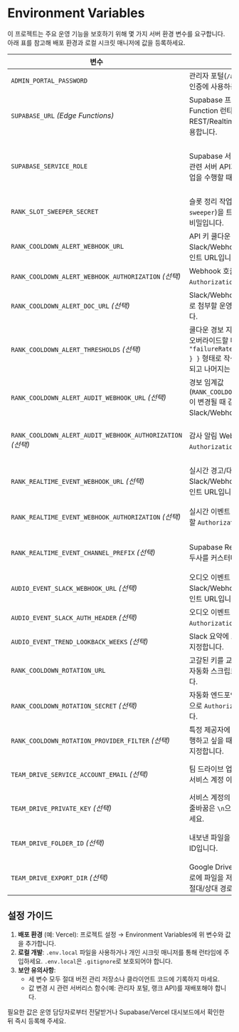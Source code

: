 # Environment Variables

이 프로젝트는 주요 운영 기능을 보호하기 위해 몇 가지 서버 환경 변수를 요구합니다. 아래 표를 참고해 배포 환경과 로컬 시크릿 매니저에 값을 등록하세요.

| 변수 | 설명 | 사용 위치 | 비고 |
| --- | --- | --- | --- |
| `ADMIN_PORTAL_PASSWORD` | 관리자 포털(`/admin/portal`) 접근 시 인증에 사용하는 비밀번호입니다. | `pages/admin/portal.js`, `pages/api/admin/login.js` | **서버 전용** 변수입니다. 브라우저에 노출되지 않도록 서버 환경에만 설정하세요. |
| `SUPABASE_URL` *(Edge Functions)* | Supabase 프로젝트 URL. Edge Function 런타임이 직접 REST/Realtime 호출을 수행할 때 사용합니다. | `supabase/functions/_shared/supabaseClient.ts` | `NEXT_PUBLIC_SUPABASE_URL`과 동일한 값을 설정하세요. |
| `SUPABASE_SERVICE_ROLE` | Supabase 서비스 롤 키로, 랭크 게임 관련 서버 API가 보호 테이블에 쓰기 작업을 수행할 때 사용합니다. | `lib/rank/db.js`, `pages/api/rank/*.js`, `supabase/functions/_shared/supabaseClient.ts` | Supabase 프로젝트 설정의 `service_role` 키 값을 그대로 사용합니다. 절대 클라이언트에 노출하지 마세요. Edge Function 환경에서는 `SUPABASE_SERVICE_ROLE_KEY` 변수명도 허용됩니다. |
| `RANK_SLOT_SWEEPER_SECRET` | 슬롯 정리 작업(`/api/rank/slot-sweeper`)을 트리거할 때 사용하는 공유 비밀입니다. | `pages/api/rank/slot-sweeper.js`, `docs/slot-sweeper-schedule.md` | 크론 잡이나 백오피스에서 호출 시 쿼리 파라미터 `secret` 값으로 전달합니다. 현재 기본값은 `171819`입니다. |
| `RANK_COOLDOWN_ALERT_WEBHOOK_URL` | API 키 쿨다운 발생 시 Slack/Webhook 알림을 보낼 엔드포인트 URL입니다. | `lib/rank/cooldownAutomation.js`, `pages/api/rank/cooldown-report.js`, `pages/api/rank/cooldown-digest.js` | 미설정 시 경보는 건너뜁니다. |
| `RANK_COOLDOWN_ALERT_WEBHOOK_AUTHORIZATION` *(선택)* | Webhook 호출에 사용할 `Authorization` 헤더 값입니다. | `lib/rank/cooldownAutomation.js` | 필요하지 않다면 비워 두세요. |
| `RANK_COOLDOWN_ALERT_DOC_URL` *(선택)* | Slack/Webhook 알림 본문에 자동으로 첨부할 운영 가이드 문서 URL입니다. | `lib/rank/cooldownAutomation.js`, `pages/api/rank/cooldown-report.js`, `pages/api/rank/cooldown-digest.js` | 미설정 시 저장소 기본 문서 링크가 사용됩니다. |
| `RANK_COOLDOWN_ALERT_THRESHOLDS` *(선택)* | 쿨다운 경보 지표 임계값을 JSON으로 오버라이드할 때 사용합니다. `{ "failureRate": { "warning": 0.3 } }` 형태로 작성하면 해당 항목만 교체되고 나머지는 기본값이 유지됩니다. | `pages/api/rank/cooldown-telemetry.js`, `lib/rank/cooldownAlertThresholds.js` | 파싱에 실패하면 기본값이 적용되며, `null`을 지정하면 해당 임계값 비교가 비활성화됩니다. |
| `RANK_COOLDOWN_ALERT_AUDIT_WEBHOOK_URL` *(선택)* | 경보 임계값(`RANK_COOLDOWN_ALERT_THRESHOLDS`)이 변경될 때 감사 알림을 전송할 Slack/Webhook URL입니다. | `lib/rank/cooldownAlertThresholdAuditTrail.js` | 미설정 시 일반 경보용 Webhook(`RANK_COOLDOWN_ALERT_WEBHOOK_URL`)이 재사용됩니다. |
| `RANK_COOLDOWN_ALERT_AUDIT_WEBHOOK_AUTHORIZATION` *(선택)* | 감사 알림 Webhook 호출 시 사용할 `Authorization` 헤더 값입니다. | `lib/rank/cooldownAlertThresholdAuditTrail.js` | 설정하지 않으면 일반 경보 토큰(`RANK_COOLDOWN_ALERT_WEBHOOK_AUTHORIZATION`) 또는 `RANK_COOLDOWN_ALERT_WEBHOOK_TOKEN`이 순차적으로 재사용됩니다. |
| `RANK_REALTIME_EVENT_WEBHOOK_URL` *(선택)* | 실시간 경고/대역 이벤트를 Slack/Webhook으로 전파할 엔드포인트 URL입니다. | `pages/api/rank/log-turn.js`, `lib/rank/realtimeEventNotifications.js`, `supabase/functions/rank-match-timeline`, `supabase/functions/rank-api-key-rotation` | 설정 시 경고·대역 이벤트가 즉시 알림으로 전달됩니다. |
| `RANK_REALTIME_EVENT_WEBHOOK_AUTHORIZATION` *(선택)* | 실시간 이벤트 Webhook 호출 시 사용할 `Authorization` 헤더 값입니다. | `lib/rank/realtimeEventNotifications.js`, `supabase/functions/rank-match-timeline`, `supabase/functions/rank-api-key-rotation` | 필요한 경우 `RANK_REALTIME_EVENT_WEBHOOK_TOKEN` 또는 동일 용도의 토큰을 대신 사용할 수 있습니다. |
| `RANK_REALTIME_EVENT_CHANNEL_PREFIX` *(선택)* | Supabase Realtime 채널 이름의 접두사를 커스터마이즈합니다. | `lib/rank/realtimeEventNotifications.js`, `components/rank/StartClient/useStartClientEngine.js`, `supabase/functions/rank-match-timeline`, `supabase/functions/rank-api-key-rotation` | 기본값은 `rank-session`이며, 다중 환경에서 채널 이름이 충돌할 때만 조정하세요. |
| `AUDIO_EVENT_SLACK_WEBHOOK_URL` *(선택)* | 오디오 이벤트 주간 추이를 Slack/Webhook으로 전송할 엔드포인트 URL입니다. | `scripts/notify-audio-event-trends.js`, `/.github/workflows/*.yml` | 미설정 시 주간 알림 단계가 자동으로 건너뜁니다. |
| `AUDIO_EVENT_SLACK_AUTH_HEADER` *(선택)* | 오디오 이벤트 알림 호출 시 사용할 `Authorization` 헤더 값입니다. | `scripts/notify-audio-event-trends.js` | 웹훅이 인증을 요구할 때만 설정하세요. |
| `AUDIO_EVENT_TREND_LOOKBACK_WEEKS` *(선택)* | Slack 요약에 포함할 주간 누적 범위를 지정합니다. | `scripts/notify-audio-event-trends.js` | 1~52 사이 정수를 권장하며, 기본값은 12주입니다. |
| `RANK_COOLDOWN_ROTATION_URL` | 고갈된 키를 교체하거나 비활성화하는 자동화 스크립트 엔드포인트 URL입니다. | `lib/rank/cooldownAutomation.js`, `pages/api/rank/cooldown-report.js`, `pages/api/rank/cooldown-digest.js` | 설정 시 경보 직후 자동화 요청이 발송됩니다. |
| `RANK_COOLDOWN_ROTATION_SECRET` *(선택)* | 자동화 엔드포인트 호출 시 사용할 토큰으로 `Authorization` 헤더에 주입됩니다. | `lib/rank/cooldownAutomation.js` | 엔드포인트에서 인증이 필요할 때만 설정하세요. |
| `RANK_COOLDOWN_ROTATION_PROVIDER_FILTER` *(선택)* | 특정 제공자에 대해서만 자동 교체를 실행하고 싶을 때 소문자 제공자 명칭을 지정합니다. | `lib/rank/cooldownAutomation.js` | 미설정 시 모든 제공자에 대해 자동 교체가 시도됩니다. |
| `TEAM_DRIVE_SERVICE_ACCOUNT_EMAIL` *(선택)* | 팀 드라이브 업로드에 사용할 Google 서비스 계정 이메일입니다. | `lib/rank/teamDriveUploader.js`, `pages/api/rank/upload-cooldown-timeline.js` | `TEAM_DRIVE_PRIVATE_KEY`, `TEAM_DRIVE_FOLDER_ID`와 함께 설정하면 Google Drive에 직접 업로드합니다. |
| `TEAM_DRIVE_PRIVATE_KEY` *(선택)* | 서비스 계정의 비공개 키 문자열입니다. 줄바꿈은 `\n`으로 이스케이프해 입력하세요. | `lib/rank/teamDriveUploader.js`, `pages/api/rank/upload-cooldown-timeline.js` | 보안상 서버 환경 변수에만 저장하세요. |
| `TEAM_DRIVE_FOLDER_ID` *(선택)* | 내보낸 파일을 저장할 팀 드라이브 폴더 ID입니다. | `lib/rank/teamDriveUploader.js`, `pages/api/rank/upload-cooldown-timeline.js` | 미설정 시 루트에 업로드되며, `TEAM_DRIVE_EXPORT_DIR`이 지정되면 파일 시스템 경로가 우선합니다. |
| `TEAM_DRIVE_EXPORT_DIR` *(선택)* | Google Drive 대신 로컬/마운트된 경로에 파일을 저장하고 싶을 때 지정하는 절대/상대 경로입니다. | `lib/rank/teamDriveUploader.js`, `pages/api/rank/upload-cooldown-timeline.js` | 서비스 계정 설정이 없어도 경로만 지정하면 파일 복사가 수행됩니다. |

## 설정 가이드
1. **배포 환경** (예: Vercel): 프로젝트 설정 → Environment Variables에 위 변수와 값을 추가합니다.
2. **로컬 개발**: `.env.local` 파일을 사용하거나 개인 시크릿 매니저를 통해 런타임에 주입하세요. `.env.local`은 `.gitignore`로 보호되어야 합니다.
3. **보안 유의사항**:
   - 세 변수 모두 절대 버전 관리 저장소나 클라이언트 코드에 기록하지 마세요.
   - 값 변경 시 관련 서버리스 함수(예: 관리자 포털, 랭크 API)를 재배포해야 합니다.

필요한 값은 운영 담당자로부터 전달받거나 Supabase/Vercel 대시보드에서 확인한 뒤 즉시 등록해 주세요.
